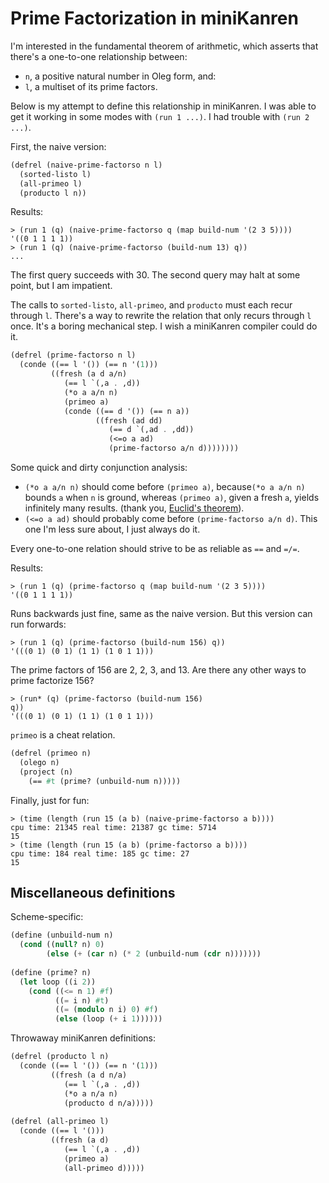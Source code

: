 # Prime Factorization in miniKanren

I'm interested in the fundamental theorem of arithmetic, which asserts that there's a one-to-one relationship between:
- `n`, a positive natural number in Oleg form, and:
- `l`, a multiset of its prime factors.

Below is my attempt to define this relationship in miniKanren. I was able to get it working in some modes with `(run 1 ...)`. I had trouble with `(run 2 ...)`.

First, the naive version:
```scheme
(defrel (naive-prime-factorso n l)
  (sorted-listo l)
  (all-primeo l)
  (producto l n))
```
Results:
```
> (run 1 (q) (naive-prime-factorso q (map build-num '(2 3 5))))
'((0 1 1 1 1))
> (run 1 (q) (naive-prime-factorso (build-num 13) q))
...
```
The first query succeeds with 30. The second query may halt at some point, but I am impatient.

The calls to `sorted-listo`, `all-primeo`, and `producto` must each recur through `l`. There's a way to rewrite the relation that only recurs through `l` once. It's a boring mechanical step. I wish a miniKanren compiler could do it.
```scheme
(defrel (prime-factorso n l)
  (conde ((== l '()) (== n '(1)))
         ((fresh (a d a/n)
            (== l `(,a . ,d))
            (*o a a/n n)
            (primeo a)
            (conde ((== d '()) (== n a))
                   ((fresh (ad dd)
                      (== d `(,ad . ,dd))
                      (<=o a ad)
                      (prime-factorso a/n d))))))))
```

Some quick and dirty conjunction analysis:
- `(*o a a/n n)` should come before `(primeo a)`, because`(*o a a/n n)` bounds `a` when `n` is ground, whereas `(primeo a)`, given a fresh `a`, yields infinitely many results. (thank you, [Euclid's theorem](https://en.wikipedia.org/wiki/Euclid%27s_theorem)).
- `(<=o a ad)` should probably come before `(prime-factorso a/n d)`. This one I'm less sure about, I just always do it.

Every one-to-one relation should strive to be as reliable as `==` and `=/=`.

Results:
```
> (run 1 (q) (prime-factorso q (map build-num '(2 3 5))))
'((0 1 1 1 1))
```
Runs backwards just fine, same as the naive version. But this version can run forwards:
```
> (run 1 (q) (prime-factorso (build-num 156) q))
'(((0 1) (0 1) (1 1) (1 0 1 1)))
```
The prime factors of 156 are 2, 2, 3, and 13. Are there any other ways to prime factorize 156?
```
> (run* (q) (prime-factorso (build-num 156) 
q))
'(((0 1) (0 1) (1 1) (1 0 1 1)))
```

`primeo` is a cheat relation.

```scheme
(defrel (primeo n)
  (olego n)
  (project (n)
    (== #t (prime? (unbuild-num n)))))
```

Finally, just for fun:
```
> (time (length (run 15 (a b) (naive-prime-factorso a b))))
cpu time: 21345 real time: 21387 gc time: 5714
15
> (time (length (run 15 (a b) (prime-factorso a b))))
cpu time: 184 real time: 185 gc time: 27
15
```



## Miscellaneous definitions

Scheme-specific:
```scheme
(define (unbuild-num n)
  (cond ((null? n) 0)
        (else (+ (car n) (* 2 (unbuild-num (cdr n)))))))
        
(define (prime? n)
  (let loop ((i 2))
    (cond ((<= n 1) #f)
          ((= i n) #t)
          ((= (modulo n i) 0) #f)
          (else (loop (+ i 1))))))
```

Throwaway miniKanren definitions:
```scheme
(defrel (producto l n)
  (conde ((== l '()) (== n '(1)))
         ((fresh (a d n/a)
            (== l `(,a . ,d))
            (*o a n/a n)
            (producto d n/a)))))
            
(defrel (all-primeo l)
  (conde ((== l '()))
         ((fresh (a d)
            (== l `(,a . ,d))
            (primeo a)
            (all-primeo d)))))
```
